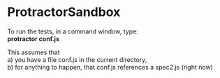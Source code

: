# ProtractorSandbox

To run the tests, in a command window, type:<br>
<b>protractor conf.js</b>

This assumes that <br>
a) you have a file conf.js in the current directory, <br>
b) for anything to happen, that conf.js references a spec2.js (right now)


